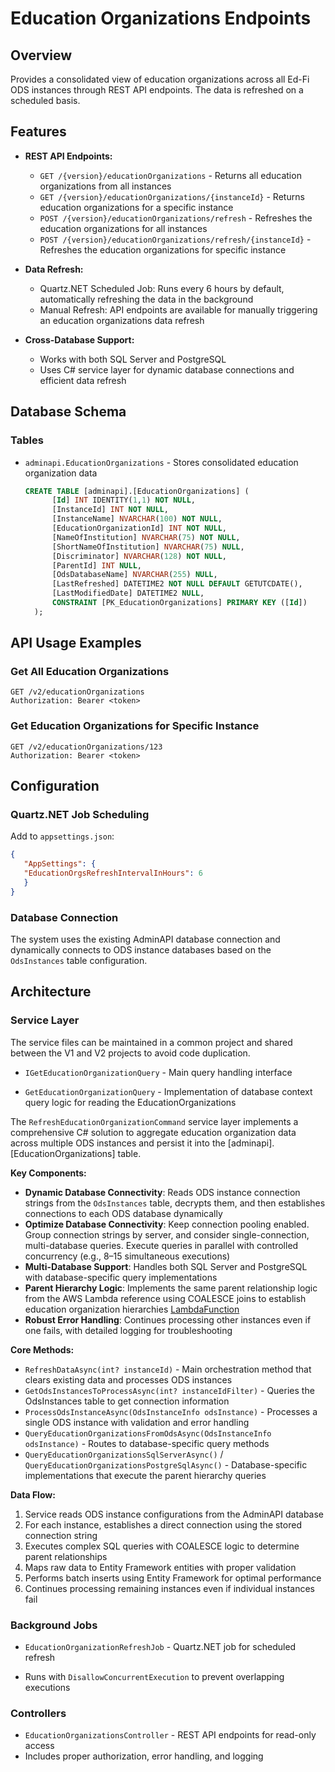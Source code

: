 # Education Organizations Endpoints

## Overview

Provides a consolidated view of education organizations across all Ed-Fi ODS
instances through REST API endpoints. The data is refreshed on a scheduled
basis.

## Features

* **REST API Endpoints:**
  * `GET /{version}/educationOrganizations` - Returns all education
    organizations from all instances
  * `GET /{version}/educationOrganizations/{instanceId}` - Returns education
    organizations for a specific instance
  * `POST /{version}/educationOrganizations/refresh` - Refreshes the education
    organizations for all instances
  * `POST /{version}/educationOrganizations/refresh/{instanceId}` - Refreshes
    the education organizations for specific instance

* **Data Refresh:**
  * Quartz.NET Scheduled Job: Runs every 6 hours by default,
    automatically refreshing the data in the background
  * Manual Refresh: API endpoints are available for manually triggering an
    education organizations data refresh

* **Cross-Database Support:**
  * Works with both SQL Server and PostgreSQL
  * Uses C# service layer for dynamic database connections and efficient data
    refresh

## Database Schema

### Tables

* `adminapi.EducationOrganizations` - Stores consolidated education organization
  data

  ```sql
  CREATE TABLE [adminapi].[EducationOrganizations] (
        [Id] INT IDENTITY(1,1) NOT NULL,
        [InstanceId] INT NOT NULL,
        [InstanceName] NVARCHAR(100) NOT NULL,
        [EducationOrganizationId] INT NOT NULL,
        [NameOfInstitution] NVARCHAR(75) NOT NULL,
        [ShortNameOfInstitution] NVARCHAR(75) NULL,
        [Discriminator] NVARCHAR(128) NOT NULL,
        [ParentId] INT NULL,
        [OdsDatabaseName] NVARCHAR(255) NULL,
        [LastRefreshed] DATETIME2 NOT NULL DEFAULT GETUTCDATE(),
        [LastModifiedDate] DATETIME2 NULL,
        CONSTRAINT [PK_EducationOrganizations] PRIMARY KEY ([Id])
    );
  ```

## API Usage Examples

### Get All Education Organizations

```http
GET /v2/educationOrganizations
Authorization: Bearer <token>
```

### Get Education Organizations for Specific Instance

```http
GET /v2/educationOrganizations/123
Authorization: Bearer <token>
```

## Configuration

### Quartz.NET Job Scheduling

Add to `appsettings.json`:

```json
{
   "AppSettings": {
   "EducationOrgsRefreshIntervalInHours": 6
   }
}
```

### Database Connection

The system uses the existing AdminAPI database connection and dynamically
connects to ODS instance databases based on the `OdsInstances` table
configuration.

## Architecture

### Service Layer

The service files can be maintained in a common project and shared between the
V1 and V2 projects to avoid code duplication.

* `IGetEducationOrganizationQuery` - Main query handling interface

* `GetEducationOrganizationQuery` - Implementation of database context query logic
  for reading the EducationOrganizations

The `RefreshEducationOrganizationCommand` service layer implements a
comprehensive C# solution to aggregate education organization data across
multiple ODS instances and persist it into the
[adminapi].[EducationOrganizations] table.

**Key Components:**

* **Dynamic Database Connectivity**: Reads ODS instance connection strings from
    the `OdsInstances` table, decrypts them, and then establishes connections to
    each ODS database dynamically
* **Optimize Database Connectivity**: Keep connection pooling enabled. Group
    connection strings by server, and consider single-connection, multi-database
    queries. Execute queries in parallel with controlled concurrency (e.g., 8–15
    simultaneous executions)
* **Multi-Database Support**: Handles both SQL Server and PostgreSQL with
    database-specific query implementations
* **Parent Hierarchy Logic**: Implements the same parent relationship logic from
    the AWS Lambda reference using COALESCE joins to establish education
    organization hierarchies
    [LambdaFunction](https://github.com/edanalytics/startingblocks_oss/blob/efc423212930e01f0166033d97be392d3a675999/lambdas/TenantResourceTreeLambdaFunction/index.mjs#L100)
* **Robust Error Handling**: Continues processing other instances even if one
    fails, with detailed logging for troubleshooting

**Core Methods:**

* `RefreshDataAsync(int? instanceId)` - Main orchestration method that clears
  existing data and processes ODS instances
* `GetOdsInstancesToProcessAsync(int? instanceIdFilter)` - Queries the
  OdsInstances table to get connection information
* `ProcessOdsInstanceAsync(OdsInstanceInfo odsInstance)` - Processes a single
  ODS instance with validation and error handling
* `QueryEducationOrganizationsFromOdsAsync(OdsInstanceInfo odsInstance)` -
  Routes to database-specific query methods
* `QueryEducationOrganizationsSqlServerAsync()` /
  `QueryEducationOrganizationsPostgreSqlAsync()` - Database-specific
  implementations that execute the parent hierarchy queries

**Data Flow:**

1. Service reads ODS instance configurations from the AdminAPI database
2. For each instance, establishes a direct connection using the stored
   connection string
3. Executes complex SQL queries with COALESCE logic to determine parent
   relationships
4. Maps raw data to Entity Framework entities with proper validation
5. Performs batch inserts using Entity Framework for optimal performance
6. Continues processing remaining instances even if individual instances fail

### Background Jobs

* `EducationOrganizationRefreshJob` - Quartz.NET job for scheduled refresh

* Runs with `DisallowConcurrentExecution` to prevent overlapping executions

### Controllers

* `EducationOrganizationsController` - REST API endpoints for read-only access
* Includes proper authorization, error handling, and logging
